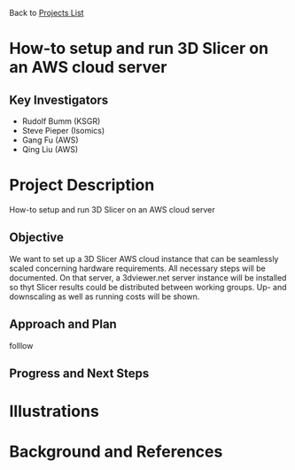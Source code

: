 Back to [Projects List](../../README.md#ProjectsList)

# How-to setup and run 3D Slicer on an AWS cloud server


## Key Investigators

- Rudolf Bumm (KSGR)
- Steve Pieper (Isomics) 
- Gang Fu (AWS)
- Qing Liu (AWS)

# Project Description

How-to setup and run 3D Slicer on an AWS cloud server

## Objective

We want to set up a 3D Slicer AWS cloud instance that can be seamlessly scaled concerning hardware requirements. 
All necessary steps will be documented. 
On that server, a 3dviewer.net server instance will be installed so thyt Slicer results could be distributed between working groups.
Up- and downscaling as well as running costs will be shown. 



## Approach and Plan

folllow

## Progress and Next Steps


# Illustrations


# Background and References

